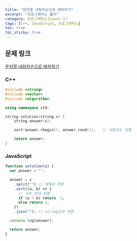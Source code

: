 ```yaml
---
title: "문자열 내림차순으로 배치하기"
excerpt: "프로그래머스 풀이"
category: 프로그래머스[Level-1]
tags: [C++, JavaScript, 프로그래머스]
toc: true
toc_sticky: true
---
```


## 문제 링크

[문자열 내림차순으로 배치하기](https://programmers.co.kr/learn/courses/30/lessons/12917)

### C++

```cpp
#include <string>
#include <vector>
#include <algorithm>

using namespace std;

string solution(string s) {
    string answer(s);

    sort(answer.rbegin(), answer.rend());   // 내림차순 정렬

    return answer;
}
```

### JavaScript

```js
function solution(s) {
  var answer = "";

  answer = s
    .split("") // 배열로 변환
    .sort((a, b) => {
      // 사전 반대 정렬
      if (a > b) return -1;
      else return 1;
    })
    .join(""); // string으로 변환

  console.log(answer);

  return answer;
}
```
